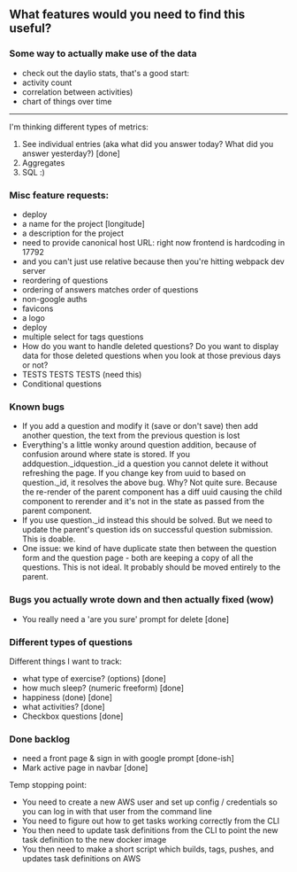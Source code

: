 ## What features would you need to find this useful?

### Some way to actually make use of the data

- check out the daylio stats, that's a good start:
- activity count
- correlation between activities)
- chart of things over time

----

I'm thinking different types of metrics:

1. See individual entries (aka what did you answer today? What did you answer yesterday?) [done]
2. Aggregates
3. SQL :)

### Misc feature requests:

- deploy
- a name for the project [longitude]
- a description for the project
- need to provide canonical host URL: right now frontend is hardcoding in 17792
- and you can't just use relative because then you're hitting webpack dev server
- reordering of questions
- ordering of answers matches order of questions
- non-google auths
- favicons
- a logo
- deploy
- multiple select for tags questions
- How do you want to handle deleted questions? Do you want to display data for those deleted questions when you look at those previous days or not?
- TESTS TESTS TESTS (need this)
- Conditional questions

### Known bugs

- If you add a question and modify it (save or don't save) then add another question, the text from the previous question is lost
- Everything's a little wonky around question addition, because of confusion around where state is stored. If you addquestion._idquestion._id a question you cannot delete it without refreshing the page. If you change key from uuid to based on question._id, it resolves the above bug. Why? Not quite sure. Because the re-render of the parent component has a diff uuid causing the child component to rerender and it's not in the state as passed from the parent component.
- If you use question._id instead this should be solved. But we need to update the parent's question ids on successful question submission. This is doable.
- One issue: we kind of have duplicate state then between the question form and the question page - both are keeping a copy of all the questions. This is not ideal. It probably should be moved entirely to the parent.

### Bugs you actually wrote down and then actually fixed (wow)

- You really need a 'are you sure' prompt for delete [done]

### Different types of questions

Different things I want to track:

- what type of exercise? (options) [done]
- how much sleep? (numeric freeform) [done]
- happiness (done) [done]
- what activities? [done]
- Checkbox questions [done]

### Done backlog
- need a front page & sign in with google prompt [done-ish]
- Mark active page in navbar [done]


Temp stopping point:
- You need to create a new AWS user and set up config / credentials so you can log in with that user from the command line
- You need to figure out how to get tasks working correctly from the CLI
- You then need to update task definitions from the CLI to point the new task definition to the new docker image
- You then need to make a short script which builds, tags, pushes, and updates task definitions on AWS


